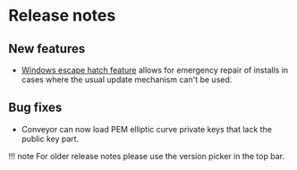 # Release notes

## New features

* [Windows escape hatch feature](configs/escape-hatch.md) allows for emergency repair of installs in cases where the usual update mechanism can't be used. 

## Bug fixes

* Conveyor can now load PEM elliptic curve private keys that lack the public key part.

!!! note 
    For older release notes please use the version picker in the top bar.
